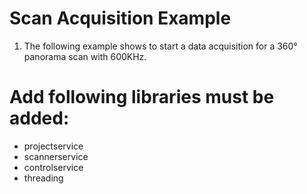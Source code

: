 # Scan Acquisition Example
1. The following example shows to start a data acquisition for a 360° panorama scan with 600KHz.

# Add following libraries must be added:
* projectservice
* scannerservice
* controlservice
* threading